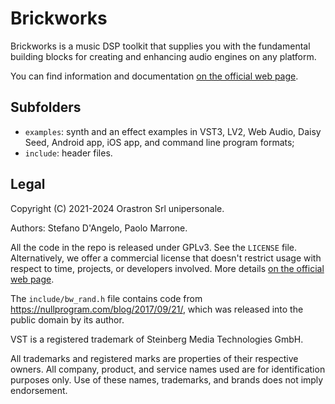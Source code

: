 # Brickworks

Brickworks is a music DSP toolkit that supplies you with the fundamental building blocks for creating and enhancing audio engines on any platform.

You can find information and documentation [on the official web page](https://www.orastron.com/brickworks).

## Subfolders

* `examples`: synth and an effect examples in VST3, LV2, Web Audio, Daisy Seed, Android app, iOS app, and command line program formats;
* `include`: header files.

## Legal

Copyright (C) 2021-2024 Orastron Srl unipersonale.

Authors: Stefano D'Angelo, Paolo Marrone.

All the code in the repo is released under GPLv3. See the `LICENSE` file. Alternatively, we offer a commercial license that doesn't restrict usage with respect to time, projects, or developers involved. More details [on the official web page](https://www.orastron.com/brickworks#license-pricing).

The `include/bw_rand.h` file contains code from https://nullprogram.com/blog/2017/09/21/, which was released into the public domain by its author.

VST is a registered trademark of Steinberg Media Technologies GmbH.

All trademarks and registered marks are properties of their respective owners. All company, product, and service names used are for identification purposes only. Use of these names, trademarks, and brands does not imply endorsement.
